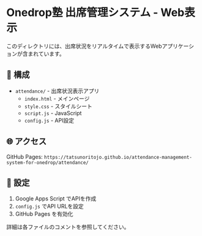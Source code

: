 # Onedrop塾 出席管理システム - Web表示

このディレクトリには、出席状況をリアルタイムで表示するWebアプリケーションが含まれています。

## 📁 構成

- `attendance/` - 出席状況表示アプリ
  - `index.html` - メインページ
  - `style.css` - スタイルシート
  - `script.js` - JavaScript
  - `config.js` - API設定

## 🌐 アクセス

GitHub Pages: `https://tatsunoritojo.github.io/attendance-management-system-for-onedrop/attendance/`

## 🔧 設定

1. Google Apps Script でAPIを作成
2. `config.js` でAPI URLを設定
3. GitHub Pages を有効化

詳細は各ファイルのコメントを参照してください。